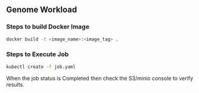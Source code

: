 ## Genome Workload

### Steps to build Docker Image
```bash
docker build -t <image_name>:<image_tag> .
```

### Steps to Execute Job
```bash
kubectl create -f job.yaml
```

When the job status is Completed then check the S3/minio console to verify results.